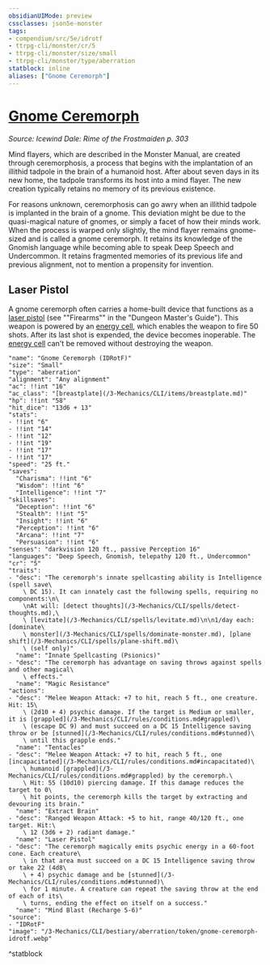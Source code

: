 ```yaml
---
obsidianUIMode: preview
cssclasses: json5e-monster
tags:
- compendium/src/5e/idrotf
- ttrpg-cli/monster/cr/5
- ttrpg-cli/monster/size/small
- ttrpg-cli/monster/type/aberration
statblock: inline
aliases: ["Gnome Ceremorph"]
---
```

# [Gnome Ceremorph](3-Mechanics\CLI\bestiary\aberration/gnome-ceremorph-idrotf.md)
*Source: Icewind Dale: Rime of the Frostmaiden p. 303*  

Mind flayers, which are described in the Monster Manual, are created through ceremorphosis, a process that begins with the implantation of an illithid tadpole in the brain of a humanoid host. After about seven days in its new home, the tadpole transforms its host into a mind flayer. The new creation typically retains no memory of its previous existence.

For reasons unknown, ceremorphosis can go awry when an illithid tadpole is implanted in the brain of a gnome. This deviation might be due to the quasi-magical nature of gnomes, or simply a facet of how their minds work. When the process is warped only slightly, the mind flayer remains gnome-sized and is called a gnome ceremorph. It retains its knowledge of the Gnomish language while becoming able to speak Deep Speech and Undercommon. It retains fragmented memories of its previous life and previous alignment, not to mention a propensity for invention.

## Laser Pistol

A gnome ceremorph often carries a home-built device that functions as a [laser pistol](/3-Mechanics/CLI/items/laser-pistol.md) (see ""Firearms"" in the "Dungeon Master's Guide"). This weapon is powered by an [energy cell](/3-Mechanics/CLI/items/energy-cell.md), which enables the weapon to fire 50 shots. After its last shot is expended, the device becomes inoperable. The [energy cell](/3-Mechanics/CLI/items/energy-cell.md) can't be removed without destroying the weapon.

```statblock
"name": "Gnome Ceremorph (IDRotF)"
"size": "Small"
"type": "aberration"
"alignment": "Any alignment"
"ac": !!int "16"
"ac_class": "[breastplate](/3-Mechanics/CLI/items/breastplate.md)"
"hp": !!int "58"
"hit_dice": "13d6 + 13"
"stats":
- !!int "6"
- !!int "14"
- !!int "12"
- !!int "19"
- !!int "17"
- !!int "17"
"speed": "25 ft."
"saves":
  "Charisma": !!int "6"
  "Wisdom": !!int "6"
  "Intelligence": !!int "7"
"skillsaves":
  "Deception": !!int "6"
  "Stealth": !!int "5"
  "Insight": !!int "6"
  "Perception": !!int "6"
  "Arcana": !!int "7"
  "Persuasion": !!int "6"
"senses": "darkvision 120 ft., passive Perception 16"
"languages": "Deep Speech, Gnomish, telepathy 120 ft., Undercommon"
"cr": "5"
"traits":
- "desc": "The ceremorph's innate spellcasting ability is Intelligence (spell save\
    \ DC 15). It can innately cast the following spells, requiring no components:\n\
    \nAt will: [detect thoughts](/3-Mechanics/CLI/spells/detect-thoughts.md),\
    \ [levitate](/3-Mechanics/CLI/spells/levitate.md)\n\n1/day each: [dominate\
    \ monster](/3-Mechanics/CLI/spells/dominate-monster.md), [plane shift](/3-Mechanics/CLI/spells/plane-shift.md)\
    \ (self only)"
  "name": "Innate Spellcasting (Psionics)"
- "desc": "The ceremorph has advantage on saving throws against spells and other magical\
    \ effects."
  "name": "Magic Resistance"
"actions":
- "desc": "Melee Weapon Attack: +7 to hit, reach 5 ft., one creature. Hit: 15\
    \ (2d10 + 4) psychic damage. If the target is Medium or smaller, it is [grappled](/3-Mechanics/CLI/rules/conditions.md#grappled)\
    \ (escape DC 9) and must succeed on a DC 15 Intelligence saving throw or be [stunned](/3-Mechanics/CLI/rules/conditions.md#stunned)\
    \ until this grapple ends."
  "name": "Tentacles"
- "desc": "Melee Weapon Attack: +7 to hit, reach 5 ft., one [incapacitated](/3-Mechanics/CLI/rules/conditions.md#incapacitated)\
    \ humanoid [grappled](/3-Mechanics/CLI/rules/conditions.md#grappled) by the ceremorph.\
    \ Hit: 55 (10d10) piercing damage. If this damage reduces the target to 0\
    \ hit points, the ceremorph kills the target by extracting and devouring its brain."
  "name": "Extract Brain"
- "desc": "Ranged Weapon Attack: +5 to hit, range 40/120 ft., one target. Hit:\
    \ 12 (3d6 + 2) radiant damage."
  "name": "Laser Pistol"
- "desc": "The ceremorph magically emits psychic energy in a 60-foot cone. Each creature\
    \ in that area must succeed on a DC 15 Intelligence saving throw or take 22 (4d8\
    \ + 4) psychic damage and be [stunned](/3-Mechanics/CLI/rules/conditions.md#stunned)\
    \ for 1 minute. A creature can repeat the saving throw at the end of each of its\
    \ turns, ending the effect on itself on a success."
  "name": "Mind Blast (Recharge 5-6)"
"source":
- "IDRotF"
"image": "/3-Mechanics/CLI/bestiary/aberration/token/gnome-ceremorph-idrotf.webp"
```
^statblock